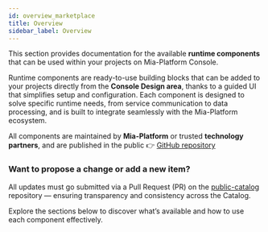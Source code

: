 ```yaml
---
id: overview_marketplace
title: Overview
sidebar_label: Overview
---
```


This section provides documentation for the available **runtime components** that can be used within your projects on Mia-Platform Console.

Runtime components are ready-to-use building blocks that can be added to your projects directly from the **Console Design area**, thanks to a guided UI that simplifies setup and configuration.
Each component is designed to solve specific runtime needs, from service communication to data processing, and is built to integrate seamlessly with the Mia-Platform ecosystem.

All components are maintained by **Mia-Platform** or trusted **technology partners**, and are published in the public 👉 [GitHub repository](https://github.com/mia-platform-marketplace/public-catalog)

### Want to propose a change or add a new item?

All updates must go submitted via a Pull Request (PR) on the [public-catalog](https://github.com/mia-platform-marketplace/public-catalog) repository — ensuring transparency and consistency across the Catalog.

Explore the sections below to discover what’s available and how to use each component effectively.
